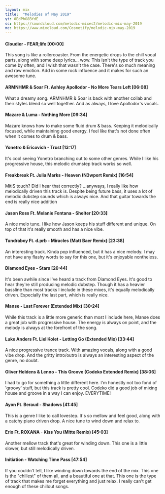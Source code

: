 ```yaml
---
layout: mix
title:  "Melodies of May 2019"
yt: 0EdPhO8BYdE
sc: https://soundcloud.com/melodic-mixes2/melodic-mix-may-2019
mc: https://www.mixcloud.com/Cosmetify/melodic-mix-may-2019
---
```


#### Cloudier - FEAR;life [00:00]
This song is like a rollercoaster. From the energetic drops to the chill vocal parts, along with some deep lyrics... wow. This isn't the type of track you come by often, and I wish that wasn't the case. There's so much meaning and raw emotion. Add in some rock influence and it makes for such an awesome tune.

#### ARMNHMR & Soar Ft. Ashley Apollodor - No More Tears Left [06:08]
What a dreamy song. ARMNHMR & Soar is back with another collab and their styles blend so well together. And as always, I love Apollodor's vocals.

#### Mazare & Luma - Nothing More [09:34]
Mazare knows how to make some fluid drum & bass. Keeping it melodically focused, while maintaining good energy. I feel like that's not done often when it comes to drum & bass.

#### Yonetro & Ericovich - Trust [13:17]
It's cool seeing Yonetro branching out to some other genres. While I like his progressive house, this melodic drumstep track works so well.

#### Freakbreak Ft. Julia Marks - Heaven (N3wport Remix) [16:54]
MitiS touch? Did I hear that correctly? ...anyways, I really like how melodically driven this track is. Despite being future bass, it uses a lot of melodic dubstep sounds which is always nice. And that guitar towards the end is really nice addition

#### Jason Ross Ft. Melanie Fontana - Shelter [20:33]
A nice melo tune. I like how Jason keeps his stuff different and unique. On top of that it's really smooth and has a nice vibe.

#### Tundraboy Ft. d.prb - Miracles (Matt Baer Remix) [23:38]
An interesting track. Kinda pop influenced, but it has a nice melody. I may not have any flashy words to say for this one, but it's enjoyable nontheless.

#### Diamond Eyes - Stars [26:44]
It's been awhile since I've heard a track from Diamond Eyes. It's good to hear they're still producing melodic dubstep. Though it has a heavier bassline than most tracks I include in these mixes, it's equally melodically driven. Especially the last part, which is really nice.

#### Manse - Last Forever (Extended Mix) [30:24]
While this track is a little more generic than most I include here, Manse does a great job with progressive house. The energy is always on point, and the melody is always at the forefront of the song.

#### Luke Anders Ft. Liel Kolet - Letting Go (Extended Mix) [33:44]
A nice progressive trance track. With amazing vocals, along with a good vibe drop. And the gritty intro/outro is always an interesting aspect of the genre, no doubt.

#### Oliver Heldens & Lenno - This Groove (Codeko Extended Remix) [38:06]
I had to go for something a little different here. I'm honestly not too fond of 'groovy' stuff, but this track is pretty cool. Codeko did a good job of mixing house and groove in a way I can enjoy. EVERYTIME!

#### Ayon Ft. Beraud - Shadows [41:45]
This is a genre I like to call lovestep. It's so mellow and feel good, along with a catchy piano driven drop. A nice tune to wind down and relax to.

#### Erio Ft. ROXANA - Kiss You (Mitte Remix) [45:03]
Another mellow track that's great for winding down. This one is a little slower, but still melodically driven.

#### Initiation - Watching Time Pass [47:54]
If you couldn't tell, I like winding down towards the end of the mix. This one is the "chillest" of them all, and a beautiful one at that. This one is the type of track that makes me forget everything and just relax. I really can't get enough of these chillout songs.